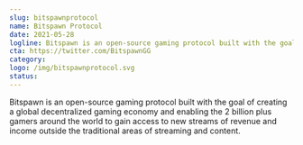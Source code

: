 ```yaml
---
slug: bitspawnprotocol
name: Bitspawn Protocol
date: 2021-05-28
logline: Bitspawn is an open-source gaming protocol built with the goal of creating a global decentralized gaming economy and enabling the 2 billion plus gamers around the world to gain access to new streams of revenue and income outside the traditional areas of streaming and content.
cta: https://twitter.com/BitspawnGG
category:
logo: /img/bitspawnprotocol.svg
status:
---
```


Bitspawn is an open-source gaming protocol built with the goal of creating a global decentralized gaming economy and enabling the 2 billion plus gamers around the world to gain access to new streams of revenue and income outside the traditional areas of streaming and content.